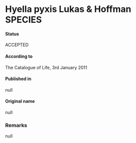 # Hyella pyxis Lukas & Hoffman SPECIES

#### Status
ACCEPTED

#### According to
The Catalogue of Life, 3rd January 2011

#### Published in
null

#### Original name
null

### Remarks
null